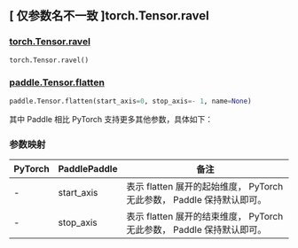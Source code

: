 ## [ 仅参数名不一致 ]torch.Tensor.ravel
### [torch.Tensor.ravel](https://pytorch.org/docs/stable/generated/torch.Tensor.ravel.html#torch.Tensor.ravel)

```python
torch.Tensor.ravel()
```

### [paddle.Tensor.flatten](https://www.paddlepaddle.org.cn/documentation/docs/zh/api/paddle/Tensor_cn.html#flatten-start-axis-0-stop-axis-1-name-none)

```python
paddle.Tensor.flatten(start_axis=0, stop_axis=- 1, name=None)
```

其中 Paddle 相比 PyTorch 支持更多其他参数，具体如下：
### 参数映射
| PyTorch       | PaddlePaddle | 备注                                                   |
| ------------- | ------------ | ------------------------------------------------------ |
| -           | start_axis            | 表示 flatten 展开的起始维度， PyTorch 无此参数， Paddle 保持默认即可。               |
| -           | stop_axis            | 表示 flatten 展开的结束维度， PyTorch 无此参数， Paddle 保持默认即可。               |
